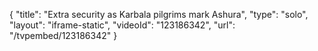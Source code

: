 {
    "title": "Extra security as Karbala pilgrims mark Ashura",
    "type": "solo",
    "layout": "iframe-static",
    "videoId": "123186342",
    "url": "\/tvpembed\/123186342"
}